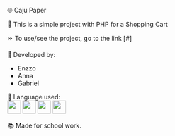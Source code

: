 🌐 Caju Paper

📖 This is a simple project with PHP for a Shopping Cart

⏩ To use/see the project, go to the link [#]

👥 Developed by:
- Enzzo
- Anna
- Gabriel

🔗 Language used:
<br>
<img src="https://cdn.jsdelivr.net/gh/devicons/devicon@latest/icons/html5/html5-original.svg" height="30px"/>
<img src="https://cdn.jsdelivr.net/gh/devicons/devicon@latest/icons/css3/css3-original.svg" height="30px"/>
<img src="https://cdn.jsdelivr.net/gh/devicons/devicon@latest/icons/php/php-original.svg" height="30px"/>
<img src="https://cdn.jsdelivr.net/gh/devicons/devicon@latest/icons/javascript/javascript-original.svg" height="30px"/>

📚 Made for school work.
